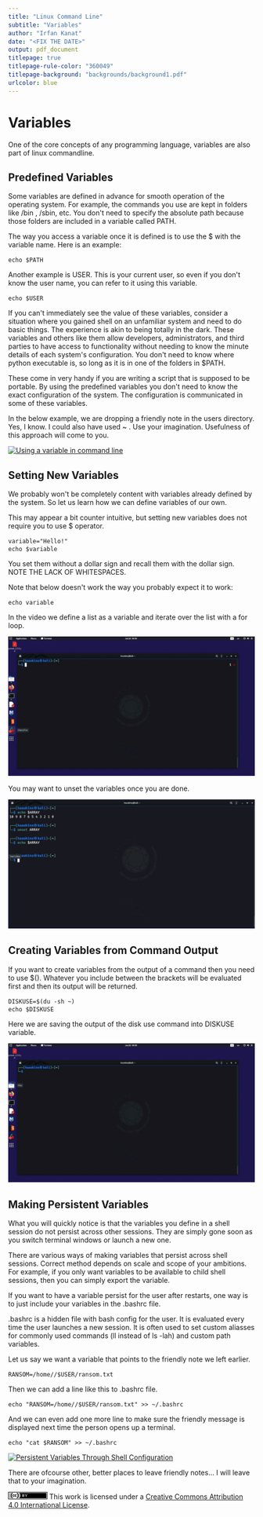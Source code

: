 ```yaml
---
title: "Linux Command Line"
subtitle: "Variables"
author: "Irfan Kanat"
date: "<FIX THE DATE>"
output: pdf_document
titlepage: true
titlepage-rule-color: "360049"
titlepage-background: "backgrounds/background1.pdf"
urlcolor: blue
---
```


# Variables

One of the core concepts of any programming language, variables are also part of linux commandline. 

## Predefined Variables

Some variables are defined in advance for smooth operation of the operating system. For example, the commands you use are kept in folders like /bin , /sbin, etc. You don't need to specify the absolute path because those folders are included in a variable called PATH.

The way you access a variable once it is defined is to use the \$ with the variable name. Here is an example:

    echo $PATH

Another example is USER. This is your current user, so even if you don't know the user name, you can refer to it using this variable.

    echo $USER

If you can't immediately see the value of these variables, consider a situation where you gained shell on an unfamiliar system and need to do basic things. The experience is akin to being totally in the dark. These variables and others like them allow developers, administrators, and third parties to have access to functionality without needing to know the minute details of each system's configuration. You don't need to know where python executable is, so long as it is in one of the folders in $PATH.

These come in very handy if you are writing a script that is supposed to be portable. By using the predefined variables you don't need to know the exact configuration of the system. The configuration is communicated in some of these variables.

In the below example, we are dropping a friendly note in the users directory. Yes, I know. I could also have used ~ . Use your imagination. Usefulness of this approach will come to you.

[![Using a variable in command line](figures/ransom.gif)](videos/ransom.mp4 "Click to watch with audio")

## Setting New Variables

We probably won't be completely content with variables already defined by the system. So let us learn how we can define variables of our own. 

This may appear a bit counter intuitive, but setting new variables does not require you to use \$ operator.

    variable="Hello!"
    echo $variable

You set them without a dollar sign and recall them with the dollar sign. NOTE THE LACK OF WHITESPACES.

Note that below doesn't work the way you probably expect it to work:

    echo variable

In the video we define a list as a variable and iterate over the list with a for loop.

[![Using a variable to store a list](figures/variableList.gif)](videos/variableList.mp4 "Click to watch with audio.")

You may want to unset the variables once you are done.

![Unsetting Variables](figures/unset.png)

## Creating Variables from Command Output

If you want to create variables from the output of a command then you need to use $(). Whatever you include between the brackets will be evaluated first and then its output will be returned.

    DISKUSE=$(du -sh ~)
    echo $DISKUSE

Here we are saving the output of the disk use command into DISKUSE variable.

[![Variable from Command Output](figures/variableFromOutput.gif)](videos/variableFromOutput.mp4 "Click to watch with audio.")


## Making Persistent Variables

What you will quickly notice is that the variables you define in a shell session do not persist across other sessions. They are simply gone soon as you switch terminal windows or launch a new one.

There are various ways of making variables that persist across shell sessions. Correct method depends on scale and scope of your ambitions. For example, if you only want variables to be available to child shell sessions, then you can simply export the variable.

If you want to have a variable persist for the user after restarts, one way is to just include your variables in the .bashrc file.

.bashrc is a hidden file with bash config for the user. It is evaluated every time the user launches a new session. It is often used to set custom aliasses for commonly used commands (ll instead of ls -lah) and custom path variables.

Let us say we want a variable that points to the friendly note we left earlier.

	RANSOM=/home//$USER/ransom.txt

Then we can add a line like this to .bashrc file.

	echo "RANSOM=/home//$USER/ransom.txt" >> ~/.bashrc

And we can even add one more line to make sure the friendly message is displayed next time the person opens up a terminal.

	echo "cat $RANSOM" >> ~/.bashrc

[![Persistent Variables Through Shell Configuration](figures/variablesPersist.gif)](videos/variablesPersist.mp4 "Click to watch with audio.")

There are ofcourse other, better places to leave friendly notes... I will leave that to your imagination.

![CC4](CC4.png) This work is licensed under a [Creative Commons Attribution 4.0 International License](http://creativecommons.org/licenses/by/4.0/).